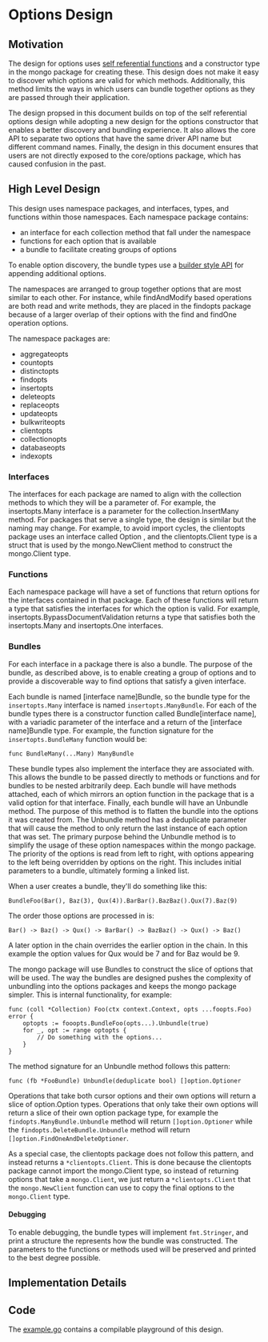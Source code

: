 # Options Design
## Motivation
The design for options uses [self referential
functions](https://commandcenter.blogspot.com/2014/01/self-referential-functions-and-design.html)
and a constructor type in the mongo package for creating these. This design does not make it easy to
discover which options are valid for which methods. Additionally, this method limits the ways in
which users can bundle together options as they are passed through their application.

The design propsed in this document builds on top of the self referential options design while
adopting a new design for the options constructor that enables a better discovery and bundling
experience. It also allows the core API to separate two options that have the same driver API name
but different command names. Finally, the design in this document ensures that users are not
directly exposed to the core/options package, which has caused confusion in the past.

## High Level Design
This design uses namespace packages, and interfaces, types, and functions within those
namespaces. Each namespace package contains:
- an interface for each collection method that fall under the namespace
- functions for each option that is available
- a bundle to facilitate creating groups of options

To enable option discovery, the bundle types use a [builder style
API](https://en.wikipedia.org/wiki/Builder_pattern) for appending additional options.

The namespaces are arranged to group together options that are most similar to each other. For
instance, while findAndModify based operations are both read and write methods, they are placed in
the findopts package because of a larger overlap of their options with the find and findOne
operation options.

The namespace packages are:
- aggregateopts
- countopts
- distinctopts
- findopts
- insertopts
- deleteopts
- replaceopts
- updateopts
- bulkwriteopts
- clientopts
- collectionopts
- databaseopts
- indexopts

### Interfaces
The interfaces for each package are named to align with the collection methods to which they will be
a parameter of. For example, the insertopts.Many interface is a parameter for the
collection.InsertMany method. For packages that serve a single type, the design is similar but the
naming may change. For example, to avoid import cycles, the clientopts package uses an interface
called Option , and the clientopts.Client type is a struct that is used by the mongo.NewClient
method to construct the mongo.Client type.

### Functions
Each namespace package will have a set of functions that return options for the interfaces contained
in that package. Each of these functions will return a type that satisfies the interfaces for which
the option is valid. For example,
insertopts.BypassDocumentValidation returns a type that satisfies both the insertopts.Many and
insertopts.One interfaces.

### Bundles
For each interface in a package there is also a bundle. The purpose of the bundle, as described
above, is to enable creating a group of options and to provide a discoverable way to find options
that satisfy a given interface.

Each bundle is named [interface name]Bundle, so the bundle type for the `insertopts.Many` interface
is named `insertopts.ManyBundle`. For each of the bundle types there is a constructor function
called Bundle[interface name], with a variadic parameter of the interface and a return of the
[interface name]Bundle type. For example, the function signature for the `insertopts.BundleMany`
function would be:
```
func BundleMany(...Many) ManyBundle
```

These bundle types also implement the interface they are associated with. This allows the bundle to
be passed directly to methods or functions and for bundles to be nested arbitrarily deep. Each
bundle will have methods attached, each of which mirrors an option function in the package that is a
valid option for that interface. Finally, each bundle will have an Unbundle method. The purpose of
this method is to flatten the bundle into the options it was created from. The Unbundle method has a
deduplicate parameter that will cause the method to only return the last instance of each option
that was set. The primary purpose behind the Unbundle method is to simplify the usage of these
option namespaces within the mongo package. The priority of the options is read from left to right,
with options appearing to the left being overridden by options on the right. This includes initial
parameters to a bundle, ultimately forming a linked list.

When a user creates a bundle, they'll do something like this:
```
BundleFoo(Bar(), Baz(3), Qux(4)).BarBar().BazBaz().Qux(7).Baz(9)
```

The order those options are processed in is:
```
Bar() -> Baz() -> Qux() -> BarBar() -> BazBaz() -> Qux() -> Baz()
```

A later option in the chain overrides the earlier option in the chain. In this example the option
values for Qux would be 7 and for Baz would be 9.

The mongo package will use Bundles to construct the slice of options that will
be used. The way the bundles are designed pushes the complexity of unbundling into
the options packages and keeps the mongo package simpler. This is internal functionality, for
example:

```
func (coll *Collection) Foo(ctx context.Context, opts ...foopts.Foo) error {
    optopts := fooopts.BundleFoo(opts...).Unbundle(true)
    for _, opt := range optopts {
        // Do something with the options...
    }
}
```

The method signature for an Unbundle method follows this pattern:
```
func (fb *FooBundle) Unbundle(deduplicate bool) []option.Optioner
```

Operations that take both cursor options and their own options will return a slice of option.Option
types. Operations that only take their own options will return a slice of their own option package
type, for example the `findopts.ManyBundle.Unbundle` method will return `[]option.Optioner` while the
`findopts.DeleteBundle.Unbundle` method will return `[]option.FindOneAndDeleteOptioner`.

As a special case, the clientopts package does not follow this pattern, and instead returns a
`*clientopts.Client`. This is done because the clientopts package cannot import the mongo.Client
type, so instead of returning options that take a `mongo.Client`, we just return a
`*clientopts.Client` that the `mongo.NewClient` function can use to copy the final options to the
`mongo.Client` type.

#### Debugging
To enable debugging, the bundle types will implement `fmt.Stringer`, and print a structure the
represents how the bundle was constructed. The parameters to the functions or methods used will be
preserved and printed to the best degree possible.

## Implementation Details


## Code
The [example.go](example.go) contains a compilable playground of this design.
